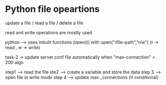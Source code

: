 # Python file opeartions

update a file / read a file / delete a file 

read and write operations are mostly used 

python --> uses inbuilt functions  (open())
       with open("/file-path","r/w")   (r -> read , w -> write)  



task-2 -> update server.conf file automatically when "max-connection" > 200
 algo 

 step1 --> read the file
 ste2 --> create a variable and store the data 
step 3 --> open file in write mode
step 4 --> update max _connections (if conditional)



